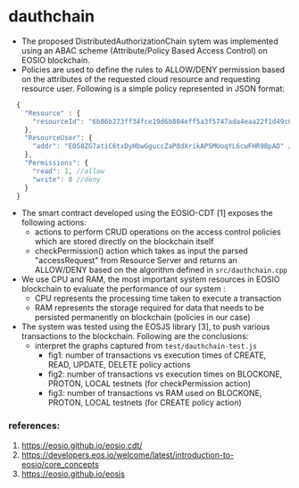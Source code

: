 # dauthchain

- The proposed DistributedAuthorizationChain sytem was implemented using an ABAC scheme (Attribute/Policy Based Access Control) on EOSIO blockchain.
- Policies are used to define the rules to ALLOW/DENY permission based on the attributes of the requested cloud resource and requesting resource user. Following is a simple policy represented in JSON format:
```javascript
  {
    "Resource" : {
      "resourceId": "6b86b273ff34fce19d6b804eff5a3f5747ada4eaa22f1d49c01e52ddb7875b4b" //resourceId
    },
    "ResourceUser": {
      "addr": "EOS8ZG7atiC6txDyHbwGguccZaP8dXrikAP5MUoqYL6cwFHR9BpAD" //user address on blockchain
    },
    "Permissions": {
      "read": 1, //allow
      "write": 0 //deny
    }
  }
```
- The smart contract developed using the EOSIO-CDT [1] exposes the following actions:
  - actions to perform CRUD operations on the access control policies which are stored directly on the blockchain itself
  - checkPermission() action which takes as input the parsed "accessRequest" from Resource Server and returns an ALLOW/DENY based on the algorithm defined in `src/dauthchain.cpp`
- We use CPU and RAM, the most important system resources in EOSIO blockchain to evaluate the performance of our system :
  - CPU represents the processing time taken to execute a transaction
  - RAM represents the storage required for data that needs to be persisted permanently on blockchain (policies in our case)
- The system was tested using the EOSJS library [3], to push various transactions to the blockchain. Following are the conclusions:
  - interpret the graphs captured from `test/dauthchain-test.js`
    - fig1: number of transactions vs execution times of CREATE, READ, UPDATE, DELETE policy actions
    - fig2: number of transactions vs execution times on BLOCKONE, PROTON, LOCAL testnets (for checkPermission action)
    - fig3: number of transactions vs RAM used on BLOCKONE, PROTON, LOCAL testnets (for CREATE policy action)

### references:
1. https://eosio.github.io/eosio.cdt/
2. https://developers.eos.io/welcome/latest/introduction-to-eosio/core_concepts
3. https://eosio.github.io/eosjs
